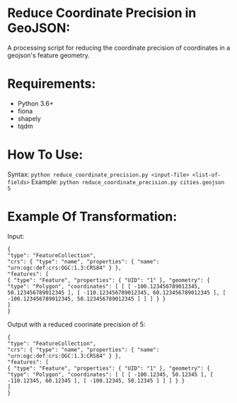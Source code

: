 # Reduce Coordinate Precision in GeoJSON:
A processing script for reducing the coordinate precision of coordinates in a geojson's feature geometry. 

# Requirements:

* Python 3.6+
* fiona
* shapely
* tqdm 

# How To Use:
Syntax: `python reduce_coordinate_precision.py <input-file> <list-of-fields>`
Example: `python reduce_coordinate_precision.py cities.geojson 5`

# Example Of Transformation:

Input:
```
{
"type": "FeatureCollection",
"crs": { "type": "name", "properties": { "name": "urn:ogc:def:crs:OGC:1.3:CRS84" } },
"features": [
{ "type": "Feature", "properties": { "UID": "1" }, "geometry": { "type": "Polygon", "coordinates": [ [ [ -100.123456789012345, 50.123456789012345 ], [ -110.123456789012345, 60.123456789012345 ], [ -100.123456789012345, 50.123456789012345 ] ] ] } }
]
}
```

Output with a reduced coorinate precision of 5:
```
{
"type": "FeatureCollection",
"crs": { "type": "name", "properties": { "name": "urn:ogc:def:crs:OGC:1.3:CRS84" } },
"features": [
{ "type": "Feature", "properties": { "UID": "1" }, "geometry": { "type": "Polygon", "coordinates": [ [ [ -100.12345, 50.12345 ], [ -110.12345, 60.12345 ], [ -100.12345, 50.12345 ] ] ] } }
]
}
```

